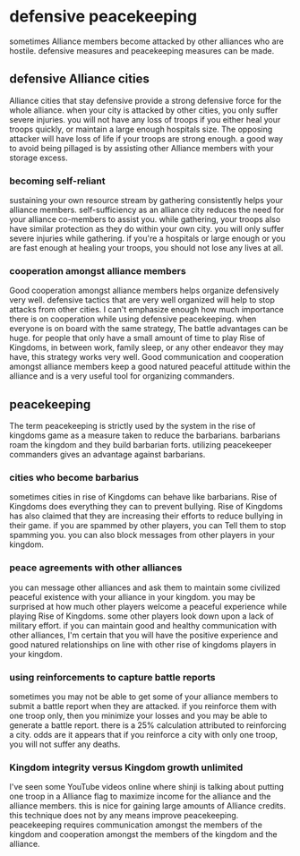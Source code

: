 # defensive peacekeeping
sometimes Alliance members become attacked by other alliances who are hostile.
defensive measures and peacekeeping measures can be made.
## defensive Alliance cities
Alliance cities that stay defensive provide a strong defensive force for the whole alliance.
when your city is attacked by other cities, you only suffer severe injuries.
you will not have any loss of troops if you either heal your troops quickly, or maintain a large enough hospitals size.
The opposing attacker will have loss of life if your troops are strong enough.
a good way to avoid being pillaged is by assisting other Alliance members with your storage excess.
### becoming self-reliant
sustaining your own resource stream by gathering consistently helps your alliance members.
self-sufficiency as an alliance city reduces the need for your alliance co-members to assist you.
while gathering, your troops also have similar protection as they do within your own city.
you will only suffer severe injuries while gathering.
if you're a hospitals or large enough or you are fast enough at healing your troops, you should not lose any lives at all.
### cooperation amongst alliance members
Good cooperation amongst alliance members helps organize defensively very well.
defensive tactics that are very well organized will help to stop attacks from other cities.
I can't emphasize enough how much importance there is on cooperation while using defensive peacekeeping.
when everyone is on board with the same strategy,
 The battle advantages can be huge.
for people that only have a small amount of time to play Rise of Kingdoms,
in between work, family sleep, or any other endeavor they may have,
this strategy works very well.
Good communication and cooperation amongst alliance members keep a good natured peaceful attitude within the alliance and is a very useful tool for organizing commanders.
## peacekeeping
The term peacekeeping is strictly used by the system in the rise of kingdoms game as a measure taken to reduce the barbarians.
barbarians roam the kingdom and they build barbarian forts.
utilizing peacekeeper commanders gives an advantage against barbarians.
### cities who become barbarius
sometimes cities in rise of Kingdoms can behave like barbarians.
Rise of Kingdoms does everything they can to prevent bullying.
Rise of Kingdoms has also claimed that they are increasing their efforts to reduce bullying in their game.
if you are spammed by other players, you can Tell them to stop spamming you.
you can also block messages from other players in your kingdom.
### peace agreements with other alliances
you can message other alliances and ask them to maintain some civilized peaceful existence with your alliance in your kingdom.
you may be surprised at how much other players welcome a peaceful experience while playing Rise of Kingdoms.
some other players look down upon a lack of military effort.
if you can maintain good and healthy communication with other alliances, I'm certain that you will have the positive experience and good natured relationships on line with other rise of kingdoms players in your kingdom.
### using reinforcements to capture battle reports
sometimes you may not be able to get some of your alliance members to submit a battle report when they are attacked.
if you reinforce them with one troop only, then you minimize your losses and you may be able to generate a battle report.
there is a 25% calculation attributed to reinforcing a city.
odds are it appears that if you reinforce a city with only one troop,
you will not suffer any deaths.
### Kingdom integrity versus Kingdom growth unlimited
I've seen some YouTube videos online where shinji is talking about putting one troop in a Alliance flag to maximize income for the alliance and the alliance members.
this is nice for gaining large amounts of Alliance credits.
this technique does not by any means improve peacekeeping.
peacekeeping requires communication amongst the members of the kingdom and cooperation amongst the members of the kingdom and the alliance.
